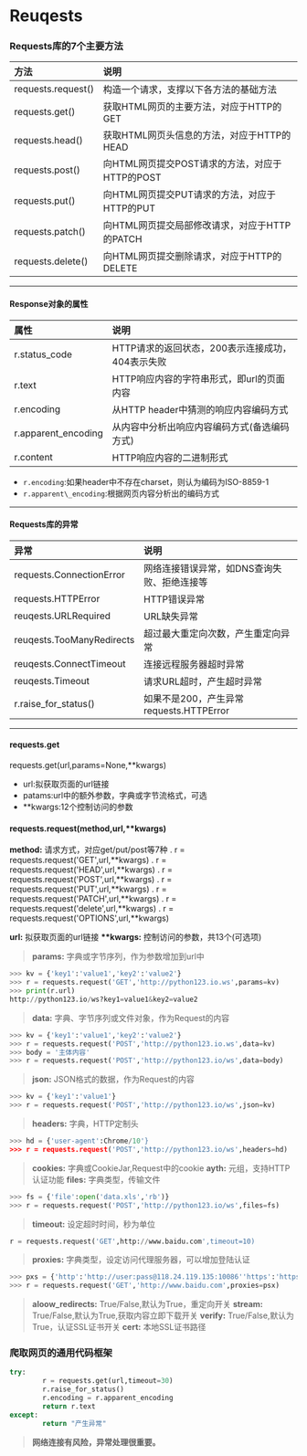 # Reuqests
### Requests库的7个主要方法

| 方法 | 说明 |
| :- | :- |
| requests.request() | 构造一个请求，支撑以下各方法的基础方法 |
| requests.get() | 获取HTML网页的主要方法，对应于HTTP的GET |
| requests.head() | 获取HTML网页头信息的方法，对应于HTTP的HEAD |
| requests.post() | 向HTML网页提交POST请求的方法，对应于HTTP的POST |
| requests.put() | 向HTML网页提交PUT请求的方法，对应于HTTP的PUT |
| requests.patch() | 向HTML网页提交局部修改请求，对应于HTTP的PATCH |
| requests.delete() | 向HTML网页提交删除请求，对应于HTTP的DELETE |
---
#### Response对象的属性
| 属性 | 说明 |
| :- | :- |
| r.status\_code | HTTP请求的返回状态，200表示连接成功，404表示失败 |
| r.text | HTTP响应内容的字符串形式，即url的页面内容 |
| r.encoding | 从HTTP header中猜测的响应内容编码方式  |
| r.apparent\_encoding | 从内容中分析出响应内容编码方式(备选编码方式) |
| r.content | HTTP响应内容的二进制形式 |

- `r.encoding`:如果header中不存在charset，则认为编码为ISO-8859-1
- `r.apparent\_encoding`:根据网页内容分析出的编码方式
---
#### Requests库的异常
| 异常 | 说明 |
| :- | :- |
| requests.ConnectionError | 网络连接错误异常，如DNS查询失败、拒绝连接等 |
| requests.HTTPError | HTTP错误异常 |
| reuqests.URLRequired | URL缺失异常 |
| reuqests.TooManyRedirects | 超过最大重定向次数，产生重定向异常 |
| reuqests.ConnectTimeout | 连接远程服务器超时异常 |
| reuqests.Timeout | 请求URL超时，产生超时异常 |
| r.raise\_for\_status() | 如果不是200，产生异常requests.HTTPError |
---
#### requests.get
requests.get(url,params=None,\*\*kwargs)
- url:拟获取页面的url链接
- patams:url中的额外参数，字典或字节流格式，可选
- \*\*kwargs:12个控制访问的参数

#### requests.request(method,url,\*\*kwargs)

**method:** 请求方式，对应get/put/post等7种
. r = requests.request('GET',url,\*\*kwargs)
. r = requests.request('HEAD',url,\*\*kwargs)
. r = requests.request('POST',url,\*\*kwargs)
. r = requests.request('PUT',url,\*\*kwargs)
. r = requests.request('PATCH',url,\*\*kwargs)
. r = requests.request('delete',url,\*\*kwargs)
. r = requests.request('OPTIONS',url,\*\*kwargs)

**url:** 拟获取页面的url链接
**\*\*kwargs:** 控制访问的参数，共13个(可选项)
> **params:** 字典或字节序列，作为参数增加到url中
```python
>>> kv = {'key1':'value1','key2':'value2'}
>>> r = requests.request('GET','http://python123.io.ws',params=kv)
>>> print(r.url)
http://python123.io/ws?key1=value1&key2=value2
```
> **data:** 字典、字节序列或文件对象，作为Request的内容
```python
>>> kv = {'key1':'value1','key2':'value2'}
>>> r = requests.request('POST','http://python123.io.ws',data=kv)
>>> body = '主体内容' 
>>> r = requests.request('POST','http://python123.io/ws',data=body)
```
> **json:** JSON格式的数据，作为Request的内容
```python
>>> kv = {'key1':'value1'}
>>> r = requests.request('POST','http://python123.io/ws',json=kv)
```
> **headers:** 字典，HTTP定制头
```python
>>> hd = {'user-agent':Chrome/10'}
>>> r = requests.request('POST','http://python123.io/ws',headers=hd)
```
> **cookies:** 字典或CookieJar,Request中的cookie
> **ayth:** 元组，支持HTTP认证功能
> **files:** 字典类型，传输文件
```python
>>> fs = {'file':open('data.xls','rb')}
>>> r = requests.request('POST','http://python123.io/ws',files=fs)
```
> **timeout:** 设定超时时间，秒为单位
```python
r = requests.request('GET',http://www.baidu.com',timeout=10)
```
> **proxies:** 字典类型，设定访问代理服务器，可以增加登陆认证
```python
>>> pxs = {'http':'http://user:pass@118.24.119.135:10086''https':'https://118.24.119.135'}
>>> r = requests.request('GET','http://www.baidu.com',proxies=psx)
```
> **aloow\_redirects:** True/False,默认为True，重定向开关
> **stream:** True/False,默认为True,获取内容立即下载开关
> **verify:** True/False,默认为True，认证SSL证书开关
> **cert:** 本地SSL证书路径

### 爬取网页的通用代码框架
```python
try:
        r = requests.get(url,timeout=30)
        r.raise_for_status()
        r.encoding = r.apparent_encoding
        return r.text
except:
        return "产生异常"
```        
> **网络连接有风险，异常处理很重要。**
